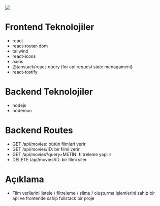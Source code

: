 ![](./src/assets/fullstackMovie.gif)

# Frontend Teknolojiler

- react
- react-router-dom
- tailwind
- react-icons
- axios
- @tanstack/react-query (for api request state menagament)
- react-tostify

# Backend Teknolojiler

- nodejs
- nodemon

# Backend Routes

- GET /api/movies: bütün filmleri verir
- GET /api/movies/ID: bir filmi verir
- GET /api/movies?query=METİN: filtreleme yapılır
- DELETE /api/movies/ID: bir filmi siler

# Açıklama

- Film verilerini listele / filtreleme / silme / oluşturma işlemlerini sahip bir api ve frontende sahip fullstack bir proje
